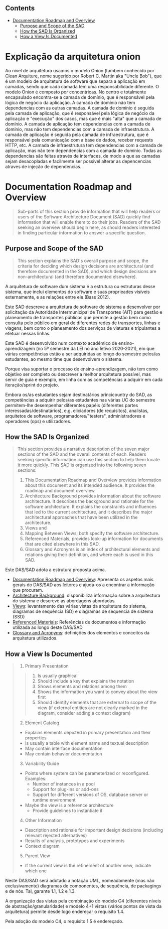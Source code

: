 ## Contents
- [Documentation Roadmap and Overview](#documentation-roadmap-and-overview)
	- [Purpose and Scope of the SAD](#purpose-and-scope-of-the-sad)
	- [How the SAD Is Organized](#how-the-sad-is-organized)
	- [How a View Is Documented](#how-a-view-is-documented)

# Explicação da arquitetura onion

Ao nivel de arquitetura usamos o modelo Onion (tambem conhecido por Clean Arquiture, nome sugerido por Robert C. Martin aka "Uncle Bob"), que é um modelo de arquitetura de software que separa a aplicação em camadas, sendo que cada camada tem uma responsabilidade diferente. O modelo Onion é composto por concentricas. No centro e totalmente encapsulado encontra-se a camada de domínio, que é responsável pela lógica de negócio da aplicação. A camada de domínio não tem dependencias com as outras camadas. A camada de domínio é seguida pela camada de aplicação, que é responsável pela lógica de negócio da aplicação e "execução" dos casos, mas que é mais "alta" que a camada de domínio. A camada de aplicação tem dependencias com a camada de domínio, mas não tem dependencias com a camada de infraestrutura. A camada de aplicação é seguida pela camada de infraestrutura, que é responsável pela comunicação com a base de dados, receber requests HTTP, etc. A camada de infraestrutura tem dependencias com a camada de aplicação, mas não tem dependencias com a camada de domínio. Todas as dependencias são feitas através de interfaces, de modo a que as camadas sejam desacopladas e facilmente ser possivel alterar as depencencias atraves de injeção de dependencias.

# Documentation Roadmap and Overview

> Sub-parts of this section provide information that will help readers or users of the Software Architecture Document (SAD) quickly find information that will enable them to do their jobs. Readers of the SAD seeking an overview should begin here, as should readers interested in finding particular information to answer a specific question.

## Purpose and Scope of the SAD
> This section explains the SAD's overall purpose and scope, the criteria for deciding which design decisions are architectural (and therefore documented in the SAD), and which design decisions are non-architectural (and therefore documented elsewhere).

A arquitetura de software dum sistema é a estrutura ou estruturas desse sistema, que inclui elementos do software e suas proprieades visíveis externamente, e as relações entre ele (Bass 2012).

Este SAD descreve a arquitetura de software do sistema a desenvolver por solicitação da Autoridade Intermunicipal de Transportes (AIT) para gestão e planeamento de transportes públicos que permite a gestão bem como consulta pelo público em geral de diferentes redes de transportes, linhas e viagens, bem como o planeamento dos serviços de viaturas e tripulantes a efetuar nessas linhas.

Este SAD é desenvolvido num contexto académico de ensino-aprendizagem (no 5º semestre da LEI no ano letivo 2020-2021), em que várias competências estão a ser adquiridas ao longo do semestre pelos/as estudantes, ao mesmo time que desenvolvem o sistema.

Porque visa suportar o processo de ensino-aprendizagem, não tem como objetivo ser completo ou descrever a melhor arquitetura possível, mas servir de guia e exemplo, em linha com as competências a adquirir em cada iteração/sprint do projeto.

Embora os/as estudantes sejam destinatários princicountry do SAD, as competências a adquirir pelos/as estudantes nas várias UC do semestre permitem-lhe desempenhar diferentes papéis (diferentes partes interessadas/destinatários), e.g. eliciadores (de requisitos), analistas, arquitetos de software, programadores/"testers", administradores e operadores (ops) e utilizadores.

## How the SAD Is Organized
>This section provides a narrative description of the seven major sections of the SAD and the overall contents of each. Readers seeking specific information can use this section to help them locate it more quickly.
>This SAD is organized into the following seven sections:
> 1. This Documentation Roadmap and Overview provides information about this document and its intended audience. It provides the roadmap and document overview.
> 2. Architecture Background provides information about the software architecture. It describes the background and rationale for the software architecture. It explains the constraints and influences that led to the current architecture, and it describes the major architectural approaches that have been utilized in the architecture.
> 3. Views and
> 4. Mapping Between Views; both specify the software architecture.
> 5. Referenced Materials, provides look-up information for documents that are cited elsewhere in this SAD.
> 6. Glossary and Acronyms is an index of architectural elements and relations giving their definition, and where each is used in this SAD.

Este DAS/SAD adota a estrutura proposta acima.

- [Documentation Roadmap and Overview](RoadmapOverview.md): Apresenta os aspetos mais gerais do DAS/SAD aos leitores e ajuda-os a encontrar a informação que procuram.
- [Architecture Background](Background.md): disponibiliza informação sobre a arquitectura do sistema
e descreve as abordagens abordadas.
- [Views](Views.md): levantamento das várias vistas da arquitetura do sistema, diagramas de sequência (SD)
  e diagramas de sequencia de sistema (SSD)
- [Referenced Materials](References.md): Referências de documentos e informação utilizada ao longo deste DAS/SAD
- [Glossary and Acronyms](Gloassary&Acronyms.md): definições dos elementos e conceitos da arquitetura utilizados. 

## How a View Is Documented
>1. Primary Presentation
>> 1. Is usually graphical
>> 2. Should include a key that explains the notation
>> 3. Shows elements and relations among them
>> 4. Shows the information you want to convey about the view first
>> 5. Should identify elements that are external to scope of the view (if external entities are not clearly marked in the diagram, consider adding a context diagram)
> 2. Element Catalog
>	- Explains elements depicted in primary presentation and their properties
>	- Is usually a table with element name and textual description
>	- May contain interface documentation
>	- May contain behavior documentation
> 3. Variability Guide
>	- Points where system can be parameterized or reconfigured. Examples:
>		- Number of instances in a pool
>		- Support for plug-ins or add-ons
>		- Support for different versions of OS, database server or runtime environment
>	- Maybe the view is a reference architecture
>		- Provide guidelines to instantiate it
> 4. Other Information
>	- Description and rationale for important design decisions (including relevant rejected alternatives)
>	- Results of analysis, prototypes and experiments
>	- Context diagram
> 5. Parent View
>	- If the current view is the refinement of another view, indicate which one

Neste DAS/SAD será adotado a notação UML, nomeadamente (mas não exclusivamente) diagramas de componentes, de sequência, de packagings e de nós. Tal, garante 1.1, 1.2 e 1.3.

A organização das vistas pela combinação do modelo C4 (diferentes níveis de abstração/granularidade) e modelo 4+1 vistas (vários pontos de vista da arquitetura) permite desde logo endereçar o requisito 1.4.

Pela adoção do modelo C4, o requisito 1.5 é endereçado.
